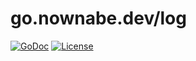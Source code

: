 go.nownabe.dev/log
==================

[![GoDoc](https://godoc.org/go.nownabe.dev/log?status.svg)](https://godoc.org/go.nownabe.dev/log)
[![License](https://img.shields.io/github/license/nownabe/go-log.svg?style=popout)](https://github.com/nownabe/go-log/blob/master/LICENSE.txt)
